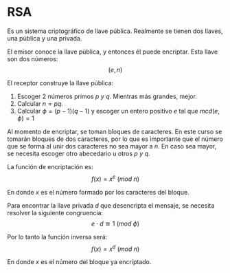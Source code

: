 # RSA
Es un sistema criptográfico de llave pública. Realmente se tienen dos llaves, una pública y una privada.

El emisor conoce la llave pública, y entonces él puede encriptar. Esta llave son dos números:
$$
(e,n)
$$

El receptor construye la llave pública:
1. Escoger 2 números primos $p\ y \ q$. Mientras más grandes, mejor.
2. Calcular $n=pq$.
3. Calcular $\phi=(p-1)(q-1)$ y escoger un entero positivo $e$ tal que $mcd(e,\phi)=1$

Al momento de encriptar, se toman bloques de caracteres. En este curso se tomarán bloques de dos caracteres, por lo que es importante que el número que se forma al unir dos caracteres no sea mayor a $n$. En caso sea mayor, se necesita escoger otro abecedario u otros $p\ y \ q$.

La función de encriptación es:
$$
f(x)=x^e\ (mod\ n)
$$

En donde $x$ es el número formado por los caracteres del bloque.

Para encontrar la llave privada $d$ que desencripta el mensaje, se necesita resolver la siguiente congruencia:
$$
e\cdot d\cong1\ (mod\ \phi)
$$

Por lo tanto la función inversa será:
$$
f(x)=x^d\ (mod\ n)
$$

En donde $x$ es el número del bloque ya encriptado.
